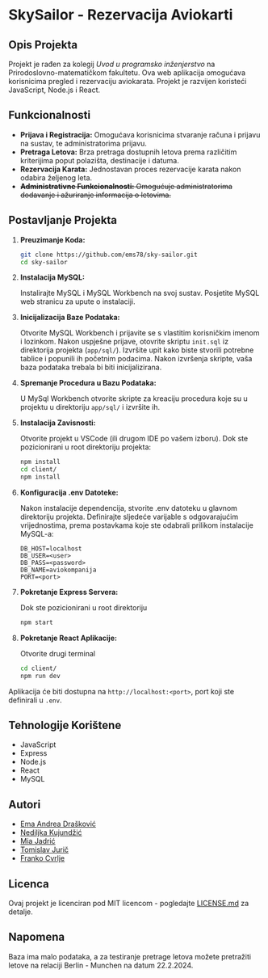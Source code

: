 # SkySailor - Rezervacija Aviokarti

## Opis Projekta

Projekt je rađen za kolegij *Uvod u programsko inženjerstvo* na Prirodoslovno-matematičkom fakultetu. Ova web aplikacija omogućava korisnicima pregled i rezervaciju aviokarata. Projekt je razvijen koristeći JavaScript, Node.js i React.

## Funkcionalnosti

- **Prijava i Registracija:** Omogućava korisnicima stvaranje računa i prijavu na sustav, te administratorima prijavu.
- **Pretraga Letova:** Brza pretraga dostupnih letova prema različitim kriterijima poput polazišta, destinacije i datuma.
- **Rezervacija Karata:** Jednostavan proces rezervacije karata nakon odabira željenog leta.
- ~~**Administrativne Funkcionalnosti:** Omogućuje administratorima dodavanje i ažuriranje informacija o letovima.~~

## Postavljanje Projekta

1. **Preuzimanje Koda:**
   ```bash
   git clone https://github.com/ems78/sky-sailor.git
   cd sky-sailor
   ```

2. **Instalacija MySQL:**

   Instalirajte MySQL i MySQL Workbench na svoj sustav. Posjetite MySQL web stranicu za upute o instalaciji.

3. **Inicijalizacija Baze Podataka:**
   
   Otvorite MySQL Workbench i prijavite se s vlastitim korisničkim imenom i lozinkom.
   Nakon uspješne prijave, otovrite skriptu `init.sql` iz direktorija projekta (`app/sql/`).
   Izvršite upit kako biste stvorili potrebne tablice i popunili ih početnim podacima.
   Nakon izvršenja skripte, vaša baza podataka trebala bi biti inicijalizirana.

4. **Spremanje Procedura u Bazu Podataka:**

   U MySql Workbench otvorite skripte za kreaciju procedura koje su u projektu u direktoriju `app/sql/` i izvršite ih.

5. **Instalacija Zavisnosti:**

   Otvorite projekt u VSCode (ili drugom IDE po vašem izboru). Dok ste pozicionirani u root direktoriju projekta:
   ```bash
   npm install
   cd client/
   npm install
   ```

6. **Konfiguracija .env Datoteke:**
   
   Nakon instalacije dependencija, stvorite .env datoteku u glavnom direktoriju projekta. Definirajte sljedeće varijable s odgovarajućim vrijednostima, prema postavkama koje ste odabrali prilikom instalacije MySQL-a:

   ```
   DB_HOST=localhost
   DB_USER=<user>
   DB_PASS=<password>
   DB_NAME=aviokompanija
   PORT=<port>
   ```

7. **Pokretanje Express Servera:**
   
   Dok ste pozicionirani u root direktoriju
   ```bash
   npm start
   ```

8. **Pokretanje React Aplikacije:**
    
    Otvorite drugi terminal
    ```bash
    cd client/
    npm run dev
    ```

Aplikacija će biti dostupna na `http://localhost:<port>`, port koji ste definirali u `.env`.

## Tehnologije Korištene

- JavaScript
- Express
- Node.js
- React
- MySQL

## Autori

- [Ema Andrea Drašković](https://github.com/ems78)
- [Nediljka Kujundžić](https://github.com/neda1010)
- [Mia Jadrić](https://github.com/mjadric)
- [Tomislav Jurič](https://github.com/tomisljuric)
- [Franko Cvrlje](https://github.com/FrankNOTSinatra)

## Licenca

Ovaj projekt je licenciran pod MIT licencom - pogledajte [LICENSE.md](LICENSE.md) za detalje.

## Napomena

Baza ima malo podataka, a za testiranje pretrage letova možete pretražiti letove na relaciji Berlin - Munchen na datum 22.2.2024.
